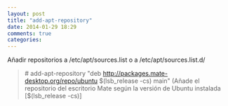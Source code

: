 ```yaml
---
layout: post
title: "add-apt-repository"
date: 2014-01-29 18:29
comments: true
categories: 
---
```

Añadir repositorios a /etc/apt/sources.list o a /etc/apt/sources.list.d/

>\# add-apt-repository "deb http://packages.mate-desktop.org/repo/ubuntu $(lsb_release -cs) main" (Añade el repositorio del escritorio Mate según la versión de Ubuntu instalada [$(lsb_release -cs)]

